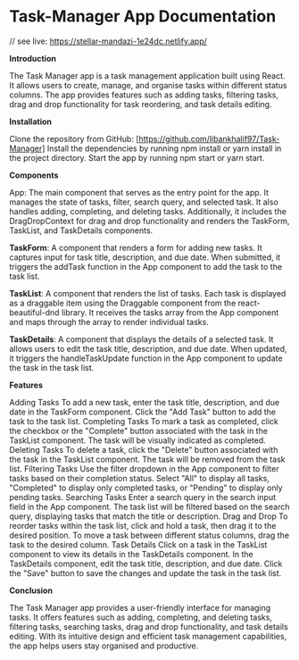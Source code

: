 # Task-Manager App Documentation


// see live: https://stellar-mandazi-1e24dc.netlify.app/


**Introduction**

The Task Manager app is a task management application built using React. It allows users to create, manage, and organise tasks within different status columns. The app provides features such as adding tasks, filtering tasks, drag and drop functionality for task reordering, and task details editing.

**Installation**

Clone the repository from GitHub: [https://github.com/libankhalif97/Task-Manager]
Install the dependencies by running npm install or yarn install in the project directory.
Start the app by running npm start or yarn start.

**Components**

App: The main component that serves as the entry point for the app. It manages the state of tasks, filter, search query, and selected task. It also handles adding, completing, and deleting tasks. Additionally, it includes the DragDropContext for drag and drop functionality and renders the TaskForm, TaskList, and TaskDetails components.

**TaskForm**: A component that renders a form for adding new tasks. It captures input for task title, description, and due date. When submitted, it triggers the addTask function in the App component to add the task to the task list.

**TaskList**: A component that renders the list of tasks. Each task is displayed as a draggable item using the Draggable component from the react-beautiful-dnd library. It receives the tasks array from the App component and maps through the array to render individual tasks.

**TaskDetails**: A component that displays the details of a selected task. It allows users to edit the task title, description, and due date. When updated, it triggers the handleTaskUpdate function in the App component to update the task in the task list.

**Features**

Adding Tasks
To add a new task, enter the task title, description, and due date in the TaskForm component.
Click the "Add Task" button to add the task to the task list.
Completing Tasks
To mark a task as completed, click the checkbox or the "Complete" button associated with the task in the TaskList component.
The task will be visually indicated as completed.
Deleting Tasks
To delete a task, click the "Delete" button associated with the task in the TaskList component.
The task will be removed from the task list.
Filtering Tasks
Use the filter dropdown in the App component to filter tasks based on their completion status.
Select "All" to display all tasks, "Completed" to display only completed tasks, or "Pending" to display only pending tasks.
Searching Tasks
Enter a search query in the search input field in the App component.
The task list will be filtered based on the search query, displaying tasks that match the title or description.
Drag and Drop
To reorder tasks within the task list, click and hold a task, then drag it to the desired position.
To move a task between different status columns, drag the task to the desired column.
Task Details
Click on a task in the TaskList component to view its details in the TaskDetails component.
In the TaskDetails component, edit the task title, description, and due date.
Click the "Save" button to save the changes and update the task in the task list.

**Conclusion**

The Task Manager app provides a user-friendly interface for managing tasks. It offers features such as adding, completing, and deleting tasks, filtering tasks, searching tasks, drag and drop functionality, and task details editing. With its intuitive design and efficient task management capabilities, the app helps users stay organised and productive.
